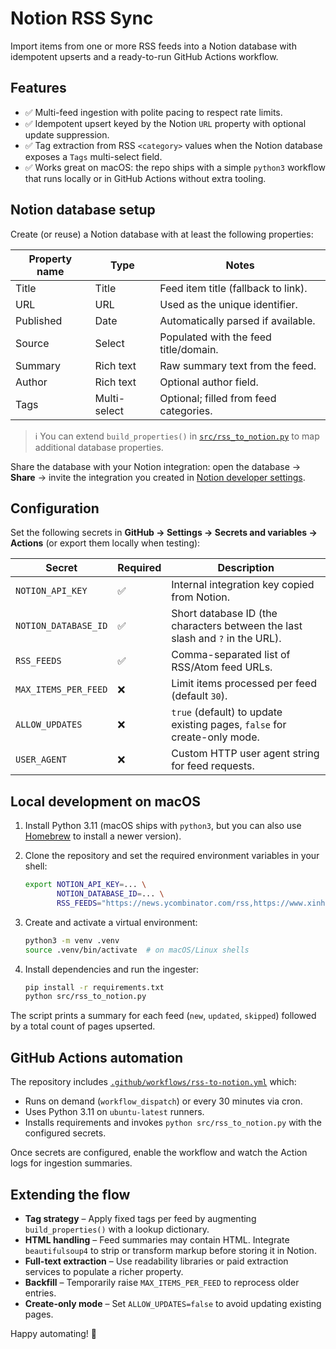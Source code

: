 # Notion RSS Sync

Import items from one or more RSS feeds into a Notion database with idempotent upserts and a ready-to-run GitHub Actions workflow.

## Features

- ✅ Multi-feed ingestion with polite pacing to respect rate limits.
- ✅ Idempotent upsert keyed by the Notion `URL` property with optional update suppression.
- ✅ Tag extraction from RSS `<category>` values when the Notion database exposes a `Tags` multi-select field.
- ✅ Works great on macOS: the repo ships with a simple `python3` workflow that runs locally or in GitHub Actions without extra tooling.

## Notion database setup

Create (or reuse) a Notion database with at least the following properties:

| Property name | Type        | Notes                                 |
| ------------- | ----------- | ------------------------------------- |
| Title         | Title       | Feed item title (fallback to link).   |
| URL           | URL         | Used as the unique identifier.        |
| Published     | Date        | Automatically parsed if available.    |
| Source        | Select      | Populated with the feed title/domain. |
| Summary       | Rich text   | Raw summary text from the feed.       |
| Author        | Rich text   | Optional author field.                |
| Tags          | Multi-select| Optional; filled from feed categories.|

> ℹ️ You can extend `build_properties()` in [`src/rss_to_notion.py`](src/rss_to_notion.py) to map additional database properties.

Share the database with your Notion integration: open the database → **Share** → invite the integration you created in [Notion developer settings](https://www.notion.so/my-integrations).

## Configuration

Set the following secrets in **GitHub → Settings → Secrets and variables → Actions** (or export them locally when testing):

| Secret | Required | Description |
| ------ | -------- | ----------- |
| `NOTION_API_KEY` | ✅ | Internal integration key copied from Notion. |
| `NOTION_DATABASE_ID` | ✅ | Short database ID (the characters between the last slash and `?` in the URL). |
| `RSS_FEEDS` | ✅ | Comma-separated list of RSS/Atom feed URLs. |
| `MAX_ITEMS_PER_FEED` | ❌ | Limit items processed per feed (default `30`). |
| `ALLOW_UPDATES` | ❌ | `true` (default) to update existing pages, `false` for create-only mode. |
| `USER_AGENT` | ❌ | Custom HTTP user agent string for feed requests. |

## Local development on macOS

1. Install Python 3.11 (macOS ships with `python3`, but you can also use [Homebrew](https://brew.sh/) to install a newer version).
2. Clone the repository and set the required environment variables in your shell:

   ```bash
   export NOTION_API_KEY=... \
          NOTION_DATABASE_ID=... \
          RSS_FEEDS="https://news.ycombinator.com/rss,https://www.xinhuanet.com/english/rss/worldrss.xml"
   ```

3. Create and activate a virtual environment:

   ```bash
   python3 -m venv .venv
   source .venv/bin/activate  # on macOS/Linux shells
   ```

4. Install dependencies and run the ingester:

   ```bash
   pip install -r requirements.txt
   python src/rss_to_notion.py
   ```

The script prints a summary for each feed (`new`, `updated`, `skipped`) followed by a total count of pages upserted.

## GitHub Actions automation

The repository includes [`.github/workflows/rss-to-notion.yml`](.github/workflows/rss-to-notion.yml) which:

- Runs on demand (`workflow_dispatch`) or every 30 minutes via cron.
- Uses Python 3.11 on `ubuntu-latest` runners.
- Installs requirements and invokes `python src/rss_to_notion.py` with the configured secrets.

Once secrets are configured, enable the workflow and watch the Action logs for ingestion summaries.

## Extending the flow

- **Tag strategy** – Apply fixed tags per feed by augmenting `build_properties()` with a lookup dictionary.
- **HTML handling** – Feed summaries may contain HTML. Integrate `beautifulsoup4` to strip or transform markup before storing it in Notion.
- **Full-text extraction** – Use readability libraries or paid extraction services to populate a richer property.
- **Backfill** – Temporarily raise `MAX_ITEMS_PER_FEED` to reprocess older entries.
- **Create-only mode** – Set `ALLOW_UPDATES=false` to avoid updating existing pages.

Happy automating! 🚀
